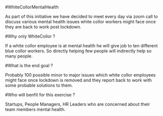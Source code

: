 #WhiteCollorMentalHealth

As part of this initiative we have decided to meet every day via zoom call to discuss various mental health issues white collor workers might face once they are back to work post lockdown.

#Why only WhiteCollor ?

If a white collor employee is at mental health he will give job to ten different blue collor workers. So directly helping few people will indirectly help so many people.

#What is the end goal ?

Probably 100 possible minor to major issues which white collor employees might face once lockdown is removed and they report back to work with some probable solutions to them. 

#Who will benfit for this exercise ?

Startups, People Managers, HR Leaders who are concerned about their team members mental health.

